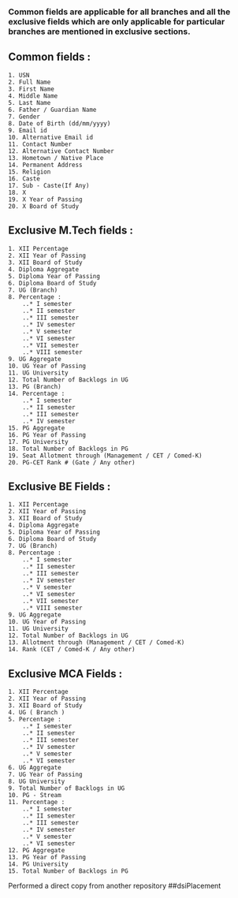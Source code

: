 ### Common fields are applicable for all branches and all the exclusive fields which are only applicable for particular branches are mentioned in exclusive sections.

## Common fields :
	1. USN
	2. Full Name
	3. First Name
	4. Middle Name
	5. Last Name
	6. Father / Guardian Name
	7. Gender
	8. Date of Birth (dd/mm/yyyy)
	9. Email id
	10. Alternative Email id
	11. Contact Number
	12. Alternative Contact Number
	13. Hometown / Native Place
	14. Permanent Address
	15. Religion
	16. Caste
	17. Sub - Caste(If Any)
	18. X
	19. X Year of Passing
	20. X Board of Study

## Exclusive M.Tech fields :
	1. XII Percentage
	2. XII Year of Passing
	3. XII Board of Study
	4. Diploma Aggregate
	5. Diploma Year of Passing
	6. Diploma Board of Study
	7. UG (Branch)
	8. Percentage :
		..* I semester
		..* II semester
		..* III semester
		..* IV semester
		..* V semester
		..* VI semester
		..* VII semester
		..* VIII semester
	9. UG Aggregate
	10. UG Year of Passing
	11. UG University
	12. Total Number of Backlogs in UG
	13. PG (Branch)
	14. Percentage :
		..* I semester
		..* II semester
		..* III semester
		..* IV semester
	15. PG Aggregate
	16. PG Year of Passing
	17. PG University
	18. Total Number of Backlogs in PG
	19. Seat Allotment through (Management / CET / Comed-K)
	20. PG-CET Rank # (Gate / Any other)

## Exclusive BE Fields :
	1. XII Percentage
	2. XII Year of Passing
	3. XII Board of Study
	4. Diploma Aggregate
	5. Diploma Year of Passing
	6. Diploma Board of Study
	7. UG (Branch)
	8. Percentage :
		..* I semester
		..* II semester
		..* III semester
		..* IV semester
		..* V semester
		..* VI semester
		..* VII semester
		..* VIII semester
	9. UG Aggregate
	10. UG Year of Passing
	11. UG University
	12. Total Number of Backlogs in UG
	13. Allotment through (Management / CET / Comed-K)
	14. Rank (CET / Comed-K / Any other)


## Exclusive MCA Fields  :
	1. XII Percentage
	2. XII Year of Passing
	3. XII Board of Study
	4. UG ( Branch )
	5. Percentage :
		..* I semester
		..* II semester
		..* III semester
		..* IV semester
		..* V semester
		..* VI semester
	6. UG Aggregate
	7. UG Year of Passing
	8. UG University
	9. Total Number of Backlogs in UG
	10. PG - Stream
	11. Percentage :
		..* I semester
		..* II semester
		..* III semester
		..* IV semester
		..* V semester
		..* VI semester
	12. PG Aggregate
	13. PG Year of Passing
	14. PG University
	15. Total Number of Backlogs in PG

Performed a direct copy from another repository
##dsiPlacement

